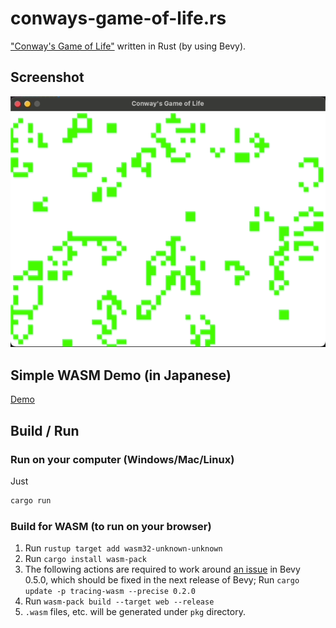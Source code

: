 # conways-game-of-life.rs

["Conway's Game of Life"](https://en.wikipedia.org/wiki/Conway%27s_Game_of_Life) written in Rust (by using Bevy).

## Screenshot

![Screenshot 1]( screenshot.gif )

## Simple WASM Demo (in Japanese)

[Demo](https://clutte.red/blog/2021/12/wasm-rs/)

## Build / Run

### Run on your computer (Windows/Mac/Linux)

Just

```bash
cargo run
```

### Build for WASM (to run on your browser)

1. Run `rustup target add wasm32-unknown-unknown`
2. Run `cargo install wasm-pack`
3. The following actions are required to work around [an issue](https://github.com/bevyengine/bevy/issues/3099) in Bevy 0.5.0, which should be fixed in the next release of Bevy; Run `cargo update -p tracing-wasm --precise 0.2.0`
4. Run `wasm-pack build --target web --release`
5. `.wasm` files, etc. will be generated under `pkg` directory.